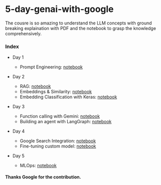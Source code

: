 # 5-day-genai-with-google

The cousre is so amazing to understand the LLM concepts with ground breaking explaination with PDF and the notebook to grasp the knowledge comprehensively. 

### Index 

- Day 1

    - Prompt Engineering: [notebook](<Day 1/1. day-1-prompting-81714a.ipynb>)

- Day 2

    - RAG: [notebook](<Day 2/1. day-2-document-q-a-with-rag-ebd65c.ipynb>)
    - Embeddings & Similarity: [notebook](<Day 2/2. day-2-embeddings-and-similarity-scores.ipynb>)
    - Embedding Classification with Keras: [notebook](<Day 2/3. day-2-classifying-embeddings-with-keras.ipynb>)

- Day 3

    - Function calling with Gemini: [notebook](<Day 3/1. day-3-function-calling-with-the-gemini-api.ipynb>)
    - Building an agent with LangGraph: [notebook](<Day 3/2. day-3-building-an-agent-with-langgraph.ipynb>)

- Day 4

    - Google Search Integration: [notebook](<Day 4/1. day-4-google-search-grounding.ipynb>)
    - Fine-tuning custom model: [notebook](<Day 4/2. day-4-fine-tuning-a-custom-model.ipynb>)

- Day 5

    - MLOps: [notebook](<Day 5/1. MLOps.ipynb>) 

#### Thanks Google for the contribution. 